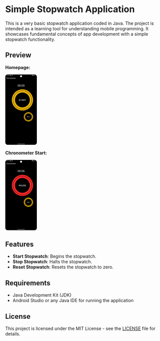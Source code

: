 # Simple Stopwatch Application

This is a very basic stopwatch application coded in Java. The project is intended as a learning tool for understanding mobile programming. It showcases fundamental concepts of app development with a simple stopwatch functionality.

## Preview

**Homepage:**

<img src="home.png" alt="Homepage" width="100"/>

**Chronometer Start:**

<img src="meter.png" alt="Chronometer Start" width="100"/>

## Features

- **Start Stopwatch**: Begins the stopwatch.
- **Stop Stopwatch**: Halts the stopwatch.
- **Reset Stopwatch**: Resets the stopwatch to zero.

## Requirements

- Java Development Kit (JDK)
- Android Studio or any Java IDE for running the application

## License

This project is licensed under the MIT License - see the [LICENSE](LICENSE) file for details.
